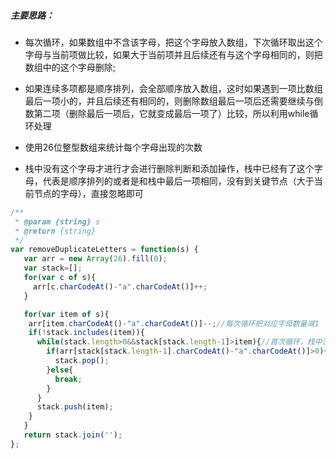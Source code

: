 ##### 主要思路：

+ 每次循环，如果数组中不含该字母，把这个字母放入数组，下次循环取出这个字母与当前项做比较，如果大于当前项并且后续还有与这个字母相同的，则把数组中的这个字母删除;

+ 如果连续多项都是顺序排列，会全部顺序放入数组，这时如果遇到一项比数组最后一项小的，并且后续还有相同的，则删除数组最后一项后还需要继续与倒数第二项（删除最后一项后，它就变成最后一项了）比较，所以利用while循环处理

+ 使用26位整型数组来统计每个字母出现的次数
+ 栈中没有这个字母才进行才会进行删除判断和添加操作，栈中已经有了这个字母，代表是顺序排列的或者是和栈中最后一项相同，没有到关键节点（大于当前节点的字母），直接忽略即可

```js
/**
 * @param {string} s
 * @return {string}
 */
var removeDuplicateLetters = function(s) {
   var arr = new Array(26).fill(0);
   var stack=[];
   for(var c of s){
     arr[c.charCodeAt()-"a".charCodeAt()]++;
   }

   for(var item of s){
    arr[item.charCodeAt()-"a".charCodeAt()]--;//每次循环把对应字母数量减1 
    if(!stack.includes(item)){
      while(stack.length>0&&stack[stack.length-1]>item){//首次循环，栈中没有内容，第二次循环才会走这段
        if(arr[stack[stack.length-1].charCodeAt()-"a".charCodeAt()]>0){//如果原始字符串中这个字符只出现超过一次，才删除
          stack.pop();
        }else{
          break;
        }
      }
      stack.push(item);
    }
   }
   return stack.join('');
};
```

